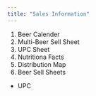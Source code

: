 ```yaml
---
title: "Sales Information"
---
```

1. Beer Calender
1. Multi-Beer Sell Sheet
1. UPC Sheet
1. Nutritiona Facts
1. Distribution Map
1. Beer Sell Sheets
  - UPC
